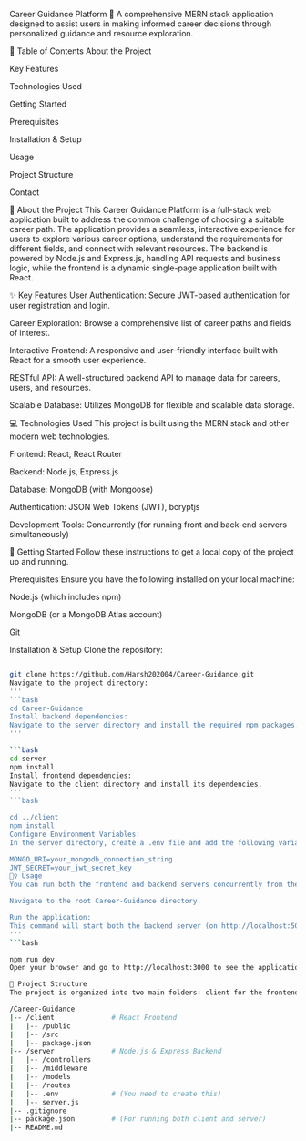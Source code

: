 Career Guidance Platform 🚀
A comprehensive MERN stack application designed to assist users in making informed career decisions through personalized guidance and resource exploration.

📖 Table of Contents
About the Project

Key Features

Technologies Used

Getting Started

Prerequisites

Installation & Setup

Usage

Project Structure

Contact

🎯 About the Project
This Career Guidance Platform is a full-stack web application built to address the common challenge of choosing a suitable career path. The application provides a seamless, interactive experience for users to explore various career options, understand the requirements for different fields, and connect with relevant resources. The backend is powered by Node.js and Express.js, handling API requests and business logic, while the frontend is a dynamic single-page application built with React.

✨ Key Features
User Authentication: Secure JWT-based authentication for user registration and login.

Career Exploration: Browse a comprehensive list of career paths and fields of interest.

Interactive Frontend: A responsive and user-friendly interface built with React for a smooth user experience.

RESTful API: A well-structured backend API to manage data for careers, users, and resources.

Scalable Database: Utilizes MongoDB for flexible and scalable data storage.

💻 Technologies Used
This project is built using the MERN stack and other modern web technologies.

Frontend: React, React Router

Backend: Node.js, Express.js

Database: MongoDB (with Mongoose)

Authentication: JSON Web Tokens (JWT), bcryptjs

Development Tools: Concurrently (for running front and back-end servers simultaneously)

🚀 Getting Started
Follow these instructions to get a local copy of the project up and running.

Prerequisites
Ensure you have the following installed on your local machine:

Node.js (which includes npm)

MongoDB (or a MongoDB Atlas account)

Git

Installation & Setup
Clone the repository:

```bash

git clone https://github.com/Harsh202004/Career-Guidance.git
Navigate to the project directory:
'''
```bash
cd Career-Guidance
Install backend dependencies:
Navigate to the server directory and install the required npm packages.
'''

```bash
cd server
npm install
Install frontend dependencies:
Navigate to the client directory and install its dependencies.
'''
```bash

cd ../client
npm install
Configure Environment Variables:
In the server directory, create a .env file and add the following variables. Replace the placeholder values with your actual configuration.

MONGO_URI=your_mongodb_connection_string
JWT_SECRET=your_jwt_secret_key
🏃‍♀️ Usage
You can run both the frontend and backend servers concurrently from the root directory of the project using the pre-configured npm script.

Navigate to the root Career-Guidance directory.

Run the application:
This command will start both the backend server (on http://localhost:5000) and the frontend React development server (on http://localhost:3000).
'''
```bash

npm run dev
Open your browser and go to http://localhost:3000 to see the application.

📂 Project Structure
The project is organized into two main folders: client for the frontend and server for the backend.

/Career-Guidance
|-- /client              # React Frontend
|   |-- /public
|   |-- /src
|   |-- package.json
|-- /server              # Node.js & Express Backend
|   |-- /controllers
|   |-- /middleware
|   |-- /models
|   |-- /routes
|   |-- .env             # (You need to create this)
|   |-- server.js
|-- .gitignore
|-- package.json         # (For running both client and server)
|-- README.md

